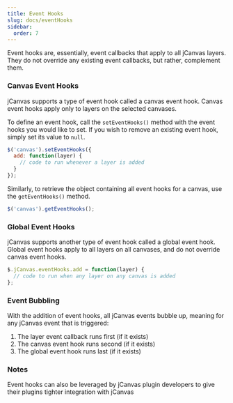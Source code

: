 ```yaml
---
title: Event Hooks
slug: docs/eventHooks
sidebar:
  order: 7
---
```


Event hooks are, essentially, event callbacks that apply to all jCanvas layers. They do not override any existing event callbacks, but rather, complement them.

### Canvas Event Hooks

jCanvas supports a type of event hook called a canvas event hook. Canvas event hooks apply only to layers on the selected canvases.

To define an event hook, call the `setEventHooks()` method with the event hooks you would like to set. If you wish to remove an existing event hook, simply set its value to `null`.

```js
$('canvas').setEventHooks({
  add: function(layer) {
    // code to run whenever a layer is added
  }
});
```

Similarly, to retrieve the object containing all event hooks for a canvas, use the `getEventHooks()` method.

```js
$('canvas').getEventHooks();
```

### Global Event Hooks

jCanvas supports another type of event hook called a global event hook. Global event hooks apply to all layers on all canvases, and do not override canvas event hooks.

```js
$.jCanvas.eventHooks.add = function(layer) {
  // code to run when any layer on any canvas is added
};
```

### Event Bubbling

With the addition of event hooks, all jCanvas events bubble up, meaning for any jCanvas event that is triggered:

  1. The layer event callback runs first (if it exists)
  2. The canvas event hook runs second (if it exists)
  3. The global event hook runs last (if it exists)

### Notes

Event hooks can also be leveraged by jCanvas plugin developers to give their plugins tighter integration with jCanvas
